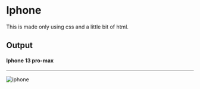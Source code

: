 # Iphone
This is made only using css and a little bit of html.
## Output 
#### Iphone 13 pro-max
***
![iphone](https://user-images.githubusercontent.com/75003689/169696428-bdd379e2-4ec3-42c1-b9c5-1a2c30030d89.png)
